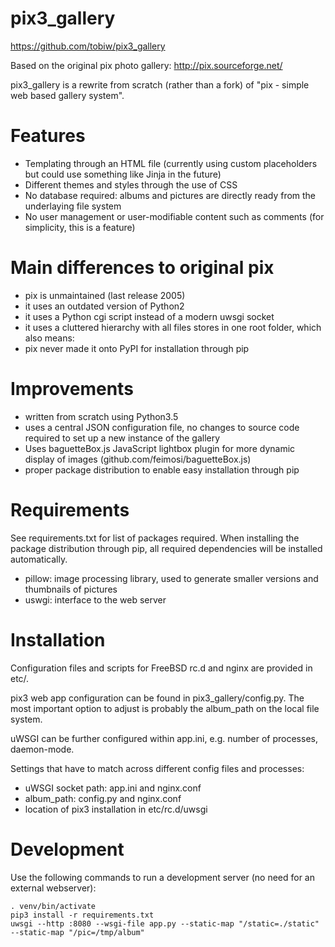 # pix3_gallery
https://github.com/tobiw/pix3_gallery

Based on the original pix photo gallery: http://pix.sourceforge.net/

pix3_gallery is a rewrite from scratch (rather than a fork) of "pix - simple web based gallery system".

# Features
* Templating through an HTML file (currently using custom placeholders but could use something like Jinja in the future)
* Different themes and styles through the use of CSS
* No database required: albums and pictures are directly ready from the underlaying file system
* No user management or user-modifiable content such as comments (for simplicity, this is a feature)

# Main differences to original pix
* pix is unmaintained (last release 2005)
* it uses an outdated version of Python2
* it uses a Python cgi script instead of a modern uwsgi socket
* it uses a cluttered hierarchy with all files stores in one root folder, which also means:
* pix never made it onto PyPI for installation through pip

# Improvements
* written from scratch using Python3.5
* uses a central JSON configuration file, no changes to source code required to set up a new instance of the gallery
* Uses baguetteBox.js JavaScript lightbox plugin for more dynamic display of images (github.com/feimosi/baguetteBox.js)
* proper package distribution to enable easy installation through pip

# Requirements
See requirements.txt for list of packages required. When installing the package distribution through pip, all required dependencies will be installed automatically.

* pillow: image processing library, used to generate smaller versions and thumbnails of pictures
* uswgi: interface to the web server

# Installation
Configuration files and scripts for FreeBSD rc.d and nginx are provided in etc/.

pix3 web app configuration can be found in pix3_gallery/config.py. The most important option to adjust is probably the album_path on the local file system.

uWSGI can be further configured within app.ini, e.g. number of processes, daemon-mode.

Settings that have to match across different config files and processes:
* uWSGI socket path: app.ini and nginx.conf
* album_path: config.py and nginx.conf
* location of pix3 installation in etc/rc.d/uwsgi

# Development
Use the following commands to run a development server (no need for an external webserver):
```virtualenv -p python3 venv
. venv/bin/activate
pip3 install -r requirements.txt
uwsgi --http :8080 --wsgi-file app.py --static-map "/static=./static" --static-map "/pic=/tmp/album"
```
